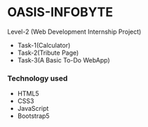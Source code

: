 # OASIS-INFOBYTE
Level-2 (Web Development Internship Project)
 - Task-1(Calculator)
 - Task-2(Tribute Page)
 - Task-3(A Basic To-Do WebApp)

### Technology used
 - HTML5
 - CSS3
 - JavaScript
 - Bootstrap5